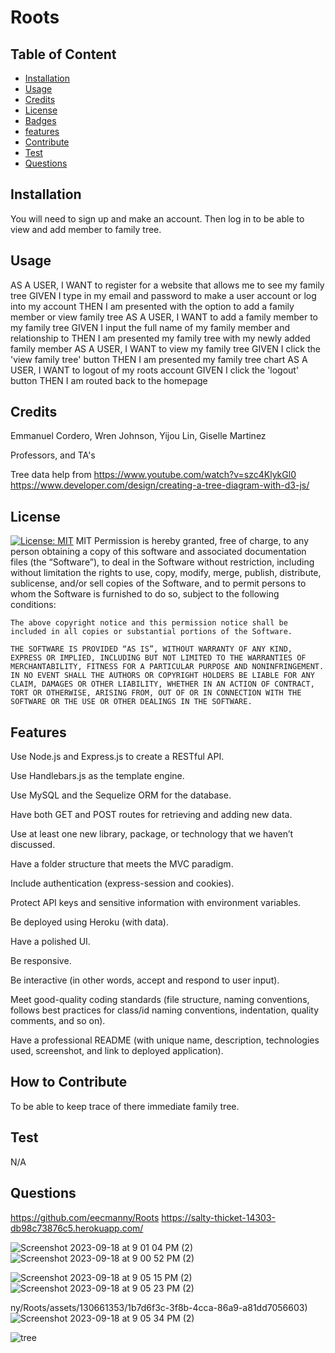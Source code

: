 # Roots
  

## Table of Content
- [Installation](#installation)
- [Usage](#usage)
- [Credits](#credit)
- [License](#license)
- [Badges](#badges)
- [features](#features)
- [Contribute](#contributes)
- [Test](#test)
- [Questions](#questions)
    
    
    
## Installation
You will need to sign up and make an account. Then log in to be able to view and add member to family tree.
    
## Usage
AS A USER,
I WANT to register for a website that allows me to see my family tree
GIVEN I type in my email and password to make a user account or log into my account
THEN I am presented with the option to add a family member or view family tree
AS A USER,
I WANT to add a family member to my family tree
GIVEN I input the full name of my family member and relationship to
THEN I am presented my family tree with my newly added family member
AS A USER,
I WANT to view my family tree
GIVEN I click the 'view family tree' button
THEN I am presented my family tree chart
AS A USER,
I WANT to logout of my roots account
GIVEN I click the 'logout' button
THEN I am routed back to the homepage
  
    
## Credits
Emmanuel Cordero,  Wren Johnson, Yijou Lin, Giselle Martinez

Professors, and TA's

Tree data help from https://www.youtube.com/watch?v=szc4KlykGl0
https://www.developer.com/design/creating-a-tree-diagram-with-d3-js/

  
    
## License
[![License: MIT](https://img.shields.io/badge/License-MIT-yellow.svg)](https://opensource.org/licenses/MIT)
MIT
Permission is hereby granted, free of charge, to any person obtaining a copy of this software and associated documentation files (the “Software”), to deal in the Software without restriction, including without limitation the rights to use, copy, modify, merge, publish, distribute, sublicense, and/or sell copies of the Software, and to permit persons to whom the Software is furnished to do so, subject to the following conditions:

    The above copyright notice and this permission notice shall be included in all copies or substantial portions of the Software.
    
    THE SOFTWARE IS PROVIDED “AS IS”, WITHOUT WARRANTY OF ANY KIND, EXPRESS OR IMPLIED, INCLUDING BUT NOT LIMITED TO THE WARRANTIES OF MERCHANTABILITY, FITNESS FOR A PARTICULAR PURPOSE AND NONINFRINGEMENT. IN NO EVENT SHALL THE AUTHORS OR COPYRIGHT HOLDERS BE LIABLE FOR ANY CLAIM, DAMAGES OR OTHER LIABILITY, WHETHER IN AN ACTION OF CONTRACT, TORT OR OTHERWISE, ARISING FROM, OUT OF OR IN CONNECTION WITH THE SOFTWARE OR THE USE OR OTHER DEALINGS IN THE SOFTWARE.
   
    
## Features
Use Node.js and Express.js to create a RESTful API.

Use Handlebars.js as the template engine.

Use MySQL and the Sequelize ORM for the database.

Have both GET and POST routes for retrieving and adding new data.

Use at least one new library, package, or technology that we haven’t discussed.

Have a folder structure that meets the MVC paradigm.

Include authentication (express-session and cookies).

Protect API keys and sensitive information with environment variables.

Be deployed using Heroku (with data).

Have a polished UI.

Be responsive.

Be interactive (in other words, accept and respond to user input).

Meet good-quality coding standards (file structure, naming conventions, follows best practices for class/id naming conventions, indentation, quality comments, and so on).

Have a professional README (with unique name, description, technologies used, screenshot, and link to deployed application).
  
    
## How to Contribute
To be able to keep trace of there immediate family tree.
  
    
## Test
N/A
  
    
## Questions

https://github.com/eecmanny/Roots
https://salty-thicket-14303-db98c73876c5.herokuapp.com/

![Screenshot 2023-09-18 at 9 01 04 PM (2)](https://github.com/eecmanny/Roots/assets/130661353/738e3e28-b97e-4c25-bf49-427c0fdf612d)![Screenshot 2023-09-18 at 9 00 52 PM (2)](https://github.com/eecmanny/Roots/assets/130661353/ffa1e017-2139-4d86-b868-9c450249a9fe)

![Screenshot 2023-09-18 at 9 05 15 PM (2)](https://github.com/eecmanny/Roots/assets/130661353/f3e165f4-ac19-46ea-b9cd-697c61ad8505)![Screenshot 2023-09-18 at 9 05 23 PM (2)](https://github.com/eecmanny/Roots/assets/130661353/b80a9e9d-9b49-41a6-baf2-a7111b47d6d4)

ny/Roots/assets/130661353/1b7d6f3c-3f8b-4cca-86a9-a81dd7056603)![Screenshot 2023-09-18 at 9 05 34 PM (2)](https://github.com/eecmanny/Roots/assets/130661353/b956fd17-451e-400a-8876-5738b1d066cc)

![tree](https://github.com/eecmanny/Roots/assets/130661353/e319795f-7d32-4412-a4c3-d0d7e87b67c5)









